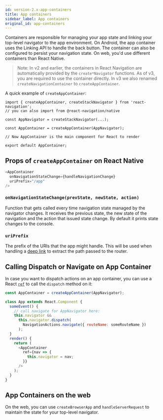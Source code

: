 ```yaml
---
id: version-2.x-app-containers
title: App containers
sidebar_label: App containers
original_id: app-containers
---
```


Containers are responsible for managing your app state and linking your top-level navigator to the app environment. On Android, the app container uses the Linking API to handle the back button. The container can also be configured to persist your navigation state. On web, you'd use different containers than React Native.

> Note: In v2 and earlier, the containers in React Navigation are automatically provided by the `create*Navigator` functions. As of v3, you are required to use the container directly. In v3 we also renamed `createNavigationContainer` to `createAppContainer`.

A quick example of `createAppContainer`:

```
import { createAppContainer, createStackNavigator } from 'react-navigation';
// you can also import from @react-navigation/native

const AppNavigator = createStackNavigator(...);

const AppContainer = createAppContainer(AppNavigator);

// Now AppContainer is the main component for React to render

export default AppContainer;
```

## Props of `createAppContainer` on React Native

```js
<AppContainer
  onNavigationStateChange={handleNavigationChange}
  uriPrefix="/app"
/>
```

### `onNavigationStateChange(prevState, newState, action)`

Function that gets called every time navigation state managed by the navigator changes. It receives the previous state, the new state of the navigation and the action that issued state change. By default it prints state changes to the console.

### `uriPrefix`

The prefix of the URIs that the app might handle. This will be used when handling a [deep link](deep-linking.html) to extract the path passed to the router.

## Calling Dispatch or Navigate on App Container

In case you want to dispatch actions on an app container, you can use a React [`ref`](https://facebook.github.io/react/docs/refs-and-the-dom.html#the-ref-callback-attribute) to call the `dispatch` method on it:

```js
const AppContainer = createAppContainer(AppNavigator);

class App extends React.Component {
  someEvent() {
    // call navigate for AppNavigator here:
    this.navigator &&
      this.navigator.dispatch(
        NavigationActions.navigate({ routeName: someRouteName })
      );
  }
  render() {
    return (
      <AppContainer
        ref={nav => {
          this.navigator = nav;
        }}
      />
    );
  }
}
```

## App Containers on the web

On the web, you can use `createBrowserApp` and `handleServerRequest` to maintain the state for your top-level navigator.
